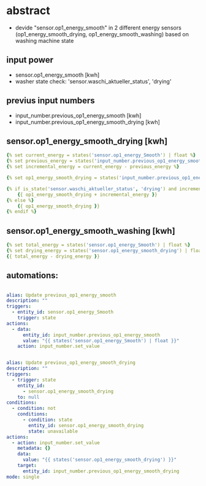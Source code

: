 # abstract

* devide "sensor.op1_energy_smooth" in 2 different energy sensors (op1_energy_smooth_drying, op1_energy_smooth_washing)  based on washing machine state

 
## input power
* sensor.op1_energy_smooth [kwh]
* washer state check: 'sensor.waschi_aktueller_status', 'drying'

## previus input numbers
* input_number.previous_op1_energy_smooth [kwh]
* input_number.previous_op1_energy_smooth_drying [kwh]

## sensor.op1_energy_smooth_drying [kwh]
```yaml
{% set current_energy = states('sensor.op1_energy_Smooth') | float %}
{% set previous_energy = states('input_number.previous_op1_energy_smooth') | float %}
{% set incremental_energy = current_energy - previous_energy %}

{% set op1_energy_smooth_drying = states('input_number.previous_op1_energy_smooth_drying') %}

{% if is_state('sensor.waschi_aktueller_status', 'drying') and incremental_energy > 0 %}
    {{ op1_energy_smooth_drying + incremental_energy }}
{% else %}
    {{ op1_energy_smooth_drying }}
{% endif %}
```

## sensor.op1_energy_smooth_washing [kwh]
```yaml
{% set total_energy = states('sensor.op1_energy_Smooth') | float %}
{% set drying_energy = states('sensor.op1_energy_smooth_drying') | float %}
{{ total_energy - drying_energy }}
```

## automations:
```yaml

alias: Update previous_op1_energy_smooth
description: ""
triggers:
  - entity_id: sensor.op1_energy_Smooth
    trigger: state
actions:
  - data:
      entity_id: input_number.previous_op1_energy_smooth
      value: "{{ states('sensor.op1_energy_Smooth') | float }}"
    action: input_number.set_value


alias: Update previous_op1_energy_smooth_drying
description: ""
triggers:
  - trigger: state
    entity_id:
      - sensor.op1_energy_smooth_drying
    to: null
conditions:
  - condition: not
    conditions:
      - condition: state
        entity_id: sensor.op1_energy_smooth_drying
        state: unavailable
actions:
  - action: input_number.set_value
    metadata: {}
    data:
      value: "{{ states('sensor.op1_energy_smooth_drying') }}"
    target:
      entity_id: input_number.previous_op1_energy_smooth_drying
mode: single


```
